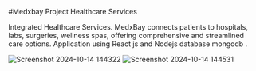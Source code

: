 #Medxbay Project Healthcare Services

Integrated Healthcare Services. 
MedxBay connects patients to hospitals, labs, surgeries, wellness spas, offering comprehensive and streamlined care options.
Application using React js and Nodejs database mongodb .

![Screenshot 2024-10-14 144322](https://github.com/user-attachments/assets/ad7d5070-43d3-4e33-87b0-cfcc76671eab)
![Screenshot 2024-10-14 144531](https://github.com/user-attachments/assets/5506e59e-e0da-4ab3-ac39-914c2e400a8a)
